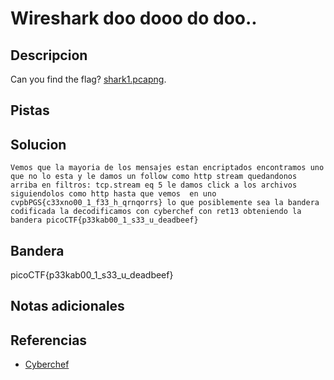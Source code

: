 # Wireshark doo dooo do doo..
## Descripcion
Can you find the flag? [shark1.pcapng](https://mercury.picoctf.net/static/ae5b2bc07928fca272ff3900dc9a6cef/shark1.pcapng).
## Pistas

## Solucion
```
Vemos que la mayoria de los mensajes estan encriptados encontramos uno que no lo esta y le damos un follow como http stream quedandonos arriba en filtros: tcp.stream eq 5 le damos click a los archivos siguiendolos como http hasta que vemos  en uno cvpbPGS{c33xno00_1_f33_h_qrnqorrs} lo que posiblemente sea la bandera codificada la decodificamos con cyberchef con ret13 obteniendo la bandera picoCTF{p33kab00_1_s33_u_deadbeef}
```

## Bandera

picoCTF{p33kab00_1_s33_u_deadbeef}

## Notas adicionales

## Referencias
- [Cyberchef](https://gchq.github.io/CyberChef/#recipe=ROT13(true,true,false,13)&input=Y3ZwYlBHU3tjMzN4bm8wMF8xX2YzM19oX3FybnFvcnJzfQ0K)